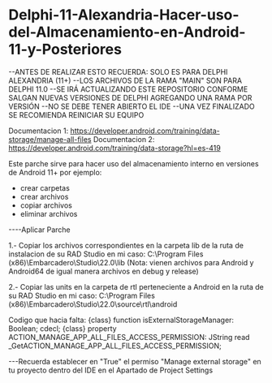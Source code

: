 # Delphi-11-Alexandria-Hacer-uso-del-Almacenamiento-en-Android-11-y-Posteriores
--ANTES DE REALIZAR ESTO RECUERDA: 
 SOLO ES PARA DELPHI ALEXANDRIA (11+)
 --LOS ARCHIVOS DE LA RAMA "MAIN" SON PARA DELPHI 11.0 
--SE IRÁ ACTUALIZANDO ESTE REPOSITORIO CONFORME SALGAN NUEVAS VERSIONES DE DELPHI AGREGANDO UNA RAMA POR VERSIÓN
--NO SE DEBE TENER ABIERTO EL IDE
--UNA VEZ FINALIZADO SE RECOMIENDA REINICIAR SU EQUIPO

Documentacion 1: https://developer.android.com/training/data-storage/manage-all-files
Documentacion 2: https://developer.android.com/training/data-storage?hl=es-419


Este parche sirve para hacer uso del almacenamiento interno en versiones de Android 11+ por ejemplo: 
- crear carpetas
- crear archivos
- copiar archivos
- eliminar archivos 


----Aplicar Parche

1.- Copiar los archivos correspondientes en la carpeta lib de la ruta de instalacion de su RAD Studio
en mi caso: C:\Program Files (x86)\Embarcadero\Studio\22.0\lib 
(Nota: vienen archivos para Android y Android64 de igual manera archivos en debug y release)

2.- Copiar las units en la carpeta de rtl perteneciente a Android en la ruta de su RAD Studio
en mi caso: C:\Program Files (x86)\Embarcadero\Studio\22.0\source\rtl\android

Codigo que hacia falta: 
{class} function isExternalStorageManager: Boolean; cdecl;
{class} property ACTION_MANAGE_APP_ALL_FILES_ACCESS_PERMISSION: JString read _GetACTION_MANAGE_APP_ALL_FILES_ACCESS_PERMISSION;


---Recuerda establecer en "True" el permiso "Manage external storage" en tu proyecto dentro del IDE en el
Apartado de Project Settings





 
